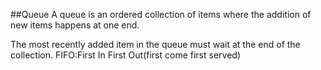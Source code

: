 ##Queue
 A queue is an ordered collection of items where the addition of new items happens at one end.
 
 The most recently added item in the queue must wait at the end of the collection.
 FIFO:First In First Out(first come first served)